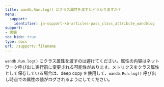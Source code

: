 ```yaml
---
title: wandb.Run.log() にクラス属性を渡すとどうなりますか？
menu:
  support:
    identifier: ja-support-kb-articles-pass_class_attribute_wandblog
support:
- 実験
toc_hide: true
type: docs
url: /support/:filename
---
```


`wandb.Run.log()` にクラス属性を渡すのは避けてください。属性の内容はネットワーク呼び出し実行前に変更される可能性があります。メトリクスをクラス属性として保存している場合は、deep copy を使用して、`wandb.Run.log()` 呼び出し時点での属性の値がログされるようにしてください。